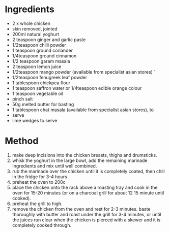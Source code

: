 # Ingredients

-   2 x whole chicken
-   skin removed, jointed
-   200ml natural yoghurt
-   2 teaspoon ginger and garlic paste
-   1/2teaspoon chilli powder
-   1 teaspoon ground coriander
-   1/4teaspoon ground cinnamon
-   1/2 teaspoon garam masala
-   2 teaspoon lemon juice
-   1/2teaspoon mango powder (available from specialist asian stores) \`
-   1/2teaspoon fenugreek leaf powder
-   1 tablespoon chickpea flour
-   1 teaspoon saffron water or 1/4teaspoon edible orange colour
-   1 teaspoon vegetable oil
-   pinch salt
-   50g melted butter for basting
-   1 tablespoon chat masala (available from specialist asian stores), to
-   serve
-   lime wedges to serve

# Method

1.  make deep incisions into the chicken breasts, thighs and drumsticks.
2.  whisk the yoghurt in the large bowl, add the remaining marinade Ingredients and mix until well combined.
3.  rub the marinade over the chicken until it is completely coated, then chill in the fridge for 3-4 hours
4.  preheat the oven to 200c
5.  place the chicken onto the rack above a roasting tray and cook in the oven for 15-20 minutes (or on a charcoal grill for about 12 15 minute until cooked).
6.  preheat the grill to high.
7.  remove the chicken from the oven and rest for 2-3 minutes. baste thoroughly with butter and roast under the grill for 3-4 minutes, or until the juices run clear when the chicken is pierced with a skewer and it is completely cooked through.


